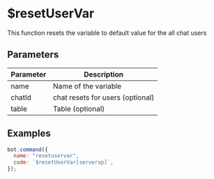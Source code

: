 # $resetUserVar

This function resets the variable to default value for the all chat users

## Parameters

| Parameter | Description                      |
| --------- | -------------------------------- |
| name      | Name of the variable             |
| chatId    | chat resets for users (optional) |
| table     | Table (optional)                 |

## Examples

```javascript
bot.command({
  name: "resetuservar",
  code: `$resetUserVar[serverxp]`,
});
```
